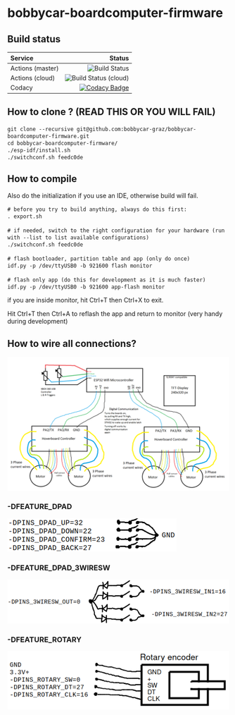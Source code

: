 # bobbycar-boardcomputer-firmware

## Build status

| Service | Status |
| :---                |                                                                                                                   ---: |
| Actions (master) | ![Build Status](https://github.com/bobbycar-graz/bobbycar-boardcomputer-firmware/actions/workflows/main.yml/badge.svg) |
| Actions (cloud)  | ![Build Status (cloud)](https://github.com/bobbycar-graz/bobbycar-boardcomputer-firmware/actions/workflows/main.yml/badge.svg?branch=cloud) |
| Codacy              | [![Codacy Badge](https://api.codacy.com/project/badge/Grade/04c264db40c44276833f43b9c083dc14)](https://app.codacy.com/gh/bobbycar-graz/bobbycar-boardcomputer-firmware?utm_source=github.com&utm_medium=referral&utm_content=bobbycar-graz/bobbycar-boardcomputer-firmware&utm_campaign=Badge_Grade_Dashboard) |


## How to clone ? (READ THIS OR YOU WILL FAIL)

```
git clone --recursive git@github.com:bobbycar-graz/bobbycar-boardcomputer-firmware.git
cd bobbycar-boardcomputer-firmware/
./esp-idf/install.sh
./switchconf.sh feedc0de
```

## How to compile
Also do the initialization if you use an IDE, otherwise build will fail.

```
# before you try to build anything, always do this first:
. export.sh

# if needed, switch to the right configuration for your hardware (run with --list to list available configurations)
./switchconf.sh feedc0de

# flash bootloader, partition table and app (only do once)
idf.py -p /dev/ttyUSB0 -b 921600 flash monitor

# flash only app (do this for development as it is much faster)
idf.py -p /dev/ttyUSB0 -b 921600 app-flash monitor
```

if you are inside monitor, hit Ctrl+T then Ctrl+X to exit.

Hit Ctrl+T then Ctrl+A to reflash the app and return to monitor (very handy during development)

## How to wire all connections?

![Wiring diagram](/img/wiring.png)

### -DFEATURE_DPAD
![dpad switches with 5 wires](/img/dpadsw.png)

### -DFEATURE_DPAD_3WIRESW
![3 wire switches](/img/3wiresw.png)

### -DFEATURE_ROTARY
![rotary encoder](/img/rotary.png)
